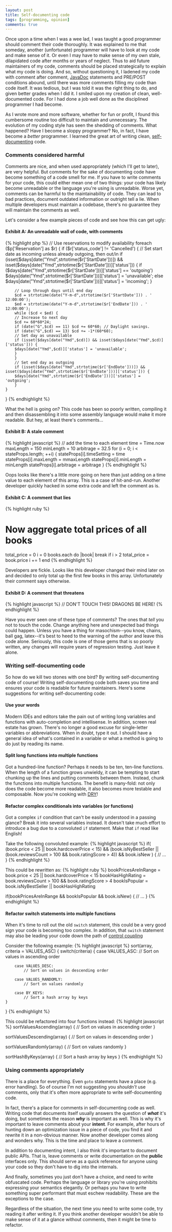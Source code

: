 ```yaml
---
layout: post
title: Self-documenting code
tags: [programming, opinion]
comments: true
---
```


Once upon a time when I was a wee lad, I was taught a good programmer should comment their code thoroughly. It was
explained to me that someday, another (unfortunate) programmer will have to look at my code and make sense of it. Or
even I may have to make sense of my own stale, dilapidated code after months or years of neglect. Thus to aid future
maintainers of my code, comments should be placed strategically to explain what my code is doing. And so, without
questioning it, I ladened my code with comment after comment, [JavaDoc](http://en.wikipedia.org/wiki/Javadoc)
statements and PRE/POST conditions abound, until
there was more comments filling my code than code itself. It was tedious, but I was told it was the right thing to do,
and given better grades when I did it. I smiled upon my creation of clean, well-documented code. For
I had done a job well done as the disciplined programmer I had become.

As I wrote more and more software, whether for fun or profit, I found this cumbersome routine too difficult to maintain
and unnecessary. The evolution of my coding style has seen the shedding of comments. What happened?
Have I become a sloppy programmer? No, in fact, I have become a *better* programmer. I learned the great art of writing
clean, [self-documenting](http://en.wikipedia.org/wiki/Self-documenting) code.

### Comments considered harmful

Comments are nice, and when used appropriately (which I'll get to later), are very helpful. But comments for the sake
of documenting code have become something of a code smell for me. If you have to write comments for your code, this
could either mean one of two things: your code has likely become unreadable or the language you're using is unreadable.
Worse yet, comments can be harmful to the maintainability of code. They can lead to bad practices, document outdated
information or outright tell a lie. When multiple developers must maintain a codebase, there's no guarantee they will
maintain the comments as well.

Let's consider a few example pieces of code and see how this can get ugly:

#### Exhibit A: An unreadable wall of code, with comments

{% highlight php %}
// Use reservations to modify availability
foreach ($p['Reservation'] as $r) {
	if ($r['status_code'] != 'Cancelled') {
		// Set start date as incoming unless already outgoing, then out/in
		if (isset($days[date("Ymd",strtotime($r['StartDate']))]) && isset($days[date("Ymd",strtotime($r['StartDate']))]['status'])) {
		if ($days[date("Ymd",strtotime($r['StartDate']))]['status'] == 'outgoing') $days[date("Ymd",strtotime($r['StartDate']))]['status'] = 'unavailable';
		else $days[date("Ymd",strtotime($r['StartDate']))]['status'] = 'incoming';
		}

		// Loop through days until end day
		$cd = strtotime(date("Y-m-d",strtotime($r['StartDate'])) . ' 12:00:00');
		$ed = strtotime(date("Y-m-d",strtotime($r['EndDate'])) . ' 12:00:00');
		while ($cd < $ed) {
		// Increase to next day
		$cd += 60*60*24;
		if (date("G",$cd) == 11) $cd += 60*60; // Daylight savings.
		if (date("G",$cd) == 13) $cd += -1*(60*60);
		// Set day as unavailable
		if (isset($days[date("Ymd",$cd)]) && isset($days[date("Ymd",$cd)]['status'])) {
		$days[date("Ymd",$cd)]['status'] = 'unavailable';
		}
		}
		// Set end day as outgoing
		if (isset($days[date("Ymd",strtotime($r['EndDate']))]) && isset($days[date("Ymd",strtotime($r['EndDate']))]['status'])) {
		$days[date("Ymd",strtotime($r['EndDate']))]['status'] = 'outgoing';
		}
	}
}
{% endhighlight %}

What the hell is going on? This code has been so poorly written, compiling it and then disassembling
it into some assembly language would make it more readable. But hey, at least there's comments...

#### Exhibit B: A stale comment

{% highlight javascript %}
// add the time to each element
time = Time.now
maxLength = 150
minLength = 10
arbitrage = 32.5
for (i = 0; i < stateProps.length; ++i) {
	stateProps[i].timeSetting = time
	stateProps[i].maxLength = mmaxLength
	stateProps[i].minLength = minLength
	stateProps[i].arbitrage = arbitrage
}
{% endhighlight %}

Oops looks like there's a little more going on here than just adding on a time value to each element of this array.
This is a case of hit-and-run. Another developer quickly hacked in some extra code and left the comment as is.

#### Exhibit C: A comment that lies

{% highlight ruby %}
# Now aggregate total prices of all books
total_price = 0
i = 0
books.each do |book|
	break if i > 2
	total_price = book.price
	i += 1
end
{% endhighlight %}

Developers are fickle. Looks like this developer changed their mind later on and decided to only total up the first
few books in this array. Unfortunately their comment says otherwise.

#### Exhibit D: A comment that threatens

{% highlight javascript %}
// DON'T TOUCH THIS! DRAGONS BE HERE!
{% endhighlight %}

Have you ever seen one of these type of comments? The ones that *tell* you not to touch the code. Change anything here
and unexpected bad things could happen. Unless you have a thing for masochism--you know, chains, ball gag, latex--it's
best to heed to the warning of the author and leave this code alone. Seriously, this code is one of those gems
that is so poorly written, any changes will require years of regression testing. Just leave it alone.

### Writing self-documenting code

So how do we kill two stones with one bird? By writing self-documenting code of course! Writing self-documenting code
both saves you time and ensures your code is readable for future maintainers. Here's some suggestions for writing
self-documenting code:

#### Use your words

Modern IDEs and editors take the pain out of writing long variables and functions with auto-completion and intellisense.
In addition, screen real estate has grown. There's no longer a good excuse for single-letter variables or abbreviations.
When in doubt, type it out. I should have a general idea of what's contained in a variable or what a method is going to
do just by reading its name.

#### Split long functions into multiple functions

Got a hundred-line function? Perhaps it needs to be ten, ten-line functions. When the length of a function grows
unwieldy, it can be tempting to start chunking up the lines and putting comments between them. Instead, chunk the
functions into multiple functions. The benefit is many-fold: not only does the code become more readable, it also
becomes more testable and composable. Now you're cooking with [DRY](http://en.wikipedia.org/wiki/Don%27t_repeat_yourself)!

#### Refactor complex conditionals into variables (or functions)

Got a complex `if` condition that can't be easily understood in a passing glance? Break it into several variables
instead. It doesn't take much effort to introduce a bug due to a convoluted `if` statement. Make that `if` read like
English!

Take the following convoluted example:
{% highlight javascript %}
if(
	(book.price < 25 || book.hardcoverPrice < 15)
	&& (book.isNyBestSeller
		|| (book.reviewsCount > 100 && book.ratingScore > 4))
	&& book.isNew
) {
	// ...
}
{% endhighlight %}

This could be rewritten as:
{% highlight ruby %}
bookPricesAreInRange = book.price < 25 || book.hardcoverPrice < 15
bookHasHighRating = book.reviewsCount > 100 && book.ratingScore > 4
bookIsPopular = book.isNyBestSeller || bookHasHighRating

if(bookPricesAreInRange && bookIsPopular && book.isNew) {
	// ...
}
{% endhighlight %}

#### Refactor switch statements into multiple functions

When it's time to roll out the old `switch` statement, this could be a very good sign your code is becoming too
complex. In addition, that `switch` statement may also be leading your code down the path of
[control coupling](http://en.wikipedia.org/wiki/Coupling_%28computer_programming%29#Procedural_programming)

Consider the following example:
{% highlight javascript %}
sort(array, criteria = VALUES_ASC) {
	switch(criteria) {
		case VALUES_ASC:
			// Sort on values in ascending order

		case VALUES_DESC:
			// Sort on values in descending order

		case VALUES_RANDOMLY:
			// Sort on values randomly

		case BY_KEYS:
			// Sort a hash array by keys
	}
}
{% endhighlight %}

This could be refactored into four functions instead:
{% highlight javascript %}
sortValuesAscending(array) {
	// Sort on values in ascending order
}

sortValuesDescending(array) {
	// Sort on values in descending order
}

sortValuesRandomly(array) {
	// Sort on values randomly
}

sortHashByKeys(array) {
	// Sort a hash array by keys
}
{% endhighlight %}

### Using comments appropriately

There is a place for everything. Even `goto` statements have a place (e.g. error handling). So of course I'm not
suggesting you *shouldn't* use comments, only that it's often more appropriate to write self-documenting code.

In fact, there's a place for comments in self-documenting code as well. Writing code that documents itself usually
answers the question of ***what*** it's doing, but sometimes the reason ***why*** is important as well. This is why it's
important to leave comments about your **intent**. For example, after hours of hunting down an optimization issue in
a piece of code, you find it and rewrite it in a non-obvious manner. Now another developer comes along and wonders why.
This is the time and place to leave a comment.

In addition to documenting intent, I also think it's important to document public APIs. That is, leave comments or write
documentation on the **public** interfaces only. This should serve as a quick reference for anyone using your code so
they don't have to dig into the internals.

And finally, sometimes you just don't have a choice, and need to write obfuscated code. Perhaps the language or library
you're using prohibits expressing your semantics elegantly. Or perhaps you have to write something super performant that
must eschew readability. These are the exceptions to the case.

Regardless of the situation, the next time you need to write some code, try reading it after writing it. If you think
another developer wouldn't be able to make sense of it at a glance without comments, then it might be time to refactor.
